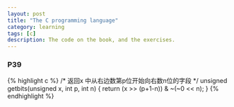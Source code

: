 ```yaml
---
layout: post
title: "The C programming language"
category: learning 
tags: [c]
description: The code on the book, and the exercises.
---
```


 ### P39
{% highlight c %}
/* 返回x 中从右边数第p位开始向右数n位的字段 */
unsigned getbits(unsigned x, int p, int n)
{
    return (x >> (p+1-n)) & ~(~0 << n);
}
{% endhighlight %}


